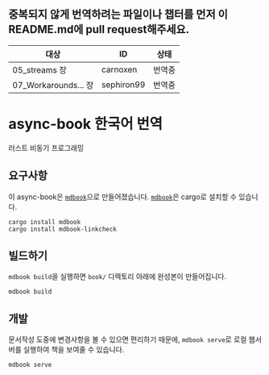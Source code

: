 ## 중복되지 않게 번역하려는 파일이나 챕터를 먼저 이 README.md에 pull request해주세요.
| 대상                 | ID         | 상태   |
|----------------------|------------|--------|
| 05_streams 장        | carnoxen   | 번역중 |
| 07_Workarounds... 장 | sephiron99 | 번역중 |

# async-book 한국어 번역
러스트 비동기 프로그래밍 

## 요구사항
이 async-book은 [`mdbook`]으로 만들어졌습니다. [`mdbook`]은 cargo로 설치할 수
있습니다.

```
cargo install mdbook
cargo install mdbook-linkcheck
```

[`mdbook`]: https://github.com/rust-lang/mdBook

## 빌드하기
`mdbook build`을 실행하면 `book/` 디렉토리 아래에 완성본이 만들어집니다.
```
mdbook build
```

## 개발
문서작성 도중에 변경사항을 볼 수 있으면 편리하기 때문에, `mdbook serve`로
로컬 웹서버를 실행하여 책을 보여줄 수 있습니다.
```
mdbook serve
```
